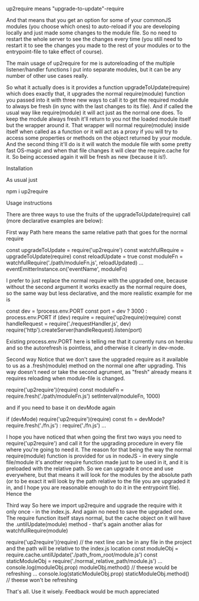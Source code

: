 up2require means "upgrade-to-update"-require

And that means that you get an option for some of your commonJS modules (you choose which ones) to auto-reload if you are developing locally and just made some changes to the module file. So no need to restart the whole server to see the changes every time (you still need to restart it to see the changes you made to the rest of your modules or to the entrypoint-file to take effect of course).

The main usage of up2require for me is autoreloading of the multiple listener/handler functions I put into separate modules, but it can be any number of other use cases really.

So what it actually does is it provides a function upgradeToUpdate(require) which does exactly that, it upgrades the normal require(module) function you passed into it with three new ways to call it to get the required module to always be fresh (in sync with the last changes to its file). And if called the usual way like require(module) it will act just as the normal one does.
To keep the module always fresh it'll return to you not the loaded module itself but the wrapper around it. That wrapper will normal require(module) inside itself when called as a function or it will act as a proxy if you will try to access some properties or methods on the object returned by your module. And the second thing it'll do is it will watch the module file with some pretty fast OS-magic and when that file changes it will clear the require.cache for it. So being accessed again it will be fresh as new (because it is!).


Installation

As usual just

npm i up2require


Usage instructions

There are three ways to use the fruits of the upgradeToUpdate(require) call
(more declarative examples are below):

First way
Path here means the same relative path that goes for the normal require

const upgradeToUpdate = require('up2require')
const watchfulRequire = upgradeToUpdate(require)
const reloadUpdate = true
const moduleFn = watchfulRequire('./path/moduleFn.js', reloadUpdated)
...
eventEmitterInstance.on('eventName', moduleFn)

I prefer to just replace the normal require with the upgraded one,
because without the second argument it works exactly as the normal require does,
so the same way but less declarative, and the more realistic example for me is

const dev = !process.env.PORT
const port = dev ? 3000 : process.env.PORT
if (dev) require = require('up2require)(require)
const handleRequest = require('./requestHandler.js', dev)
require('http').createServer(handleRequest).listen(port)

Existing process.env.PORT here is telling me that it currently runs on heroku and so the autorefresh is pointless, and otherwise it clearly in dev-mode.

Second way
Notice that we don't save the upgraded require as it available to us
as a .fresh(module) method on the normal one after upgrading.
This way doesn't need or take the second agrument, as "fresh" already means
it requires reloading when module-file is changed.

require('up2require')(require)
const moduleFn = require.fresh('./path/moduleFn.js')
setInterval(moduleFn, 1000)

and if you need to base it on devMode again

if (devMode) require('up2require')(require)
const fn = devMode? require.fresh('./fn.js') : require('./fn.js')
...

I hope you have noticed that when going the first two ways you need to require('up2require') and call it for the upgrading procedure in every file where you're going to need it. The reason for that being the way the normal require(module) function is provided for us in nodeJS - in every single file/module it's another require function made just to be used in it, and it is preloaded with the relative path. So we can upgrade it once and use everywhere, but that means it will look for the modules by the absolute path (or to be exact it will look by the path relative to the file you are upgraded it in, and I hope you are reasonable enough to do it in the entrypoint file). Hence the

Third way
So here we import up2require and upgrade the require with it only once - in the index.js. And again no need to save the upgraded one. The require function itself stays normal, but the cache object on it will have the .untilUpdate(module) method - that's again another alias for watchfulRequire(module)

require('up2require')(require)
// the next line can be in any file in the project and the path will be relative to the index.js location
const moduleObj = require.cache.untilUpdate('./path_from_root/module.js')
const staticModuleObj = require('./normal_relative_path/module.js')
...
console.log(moduleObj.prop)
moduleObj.method() // theese would be refreshing
...
console.log(staticModuleObj.prop)
staticModuleObj.method() // theese won't be refreshing

That's all. Use it wisely. Feedback would be much appreciated
